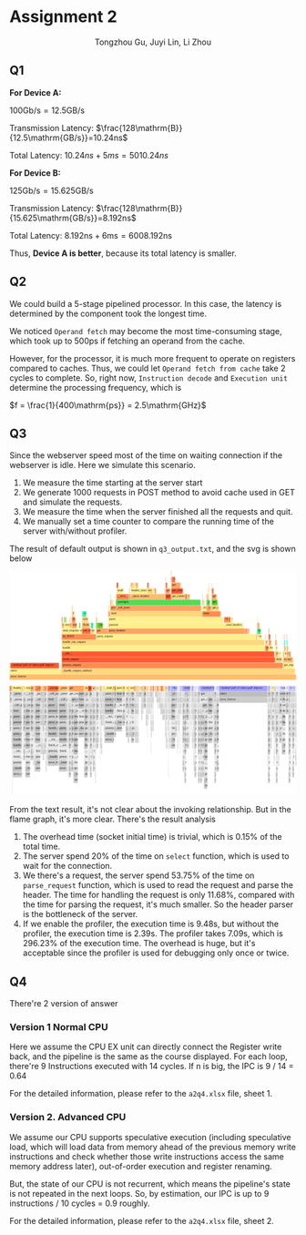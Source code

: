 



# Assignment 2

<center>Tongzhou Gu, Juyi Lin, Li Zhou</center>

## Q1

**For Device A:**

$100\mathrm{Gb/s} = 12.5\mathrm{GB/s}$

Transmission Latency: $\frac{128\mathrm{B}}{12.5\mathrm{GB/s}}=10.24ns$

Total Latency: $10.24ns+5ms=5010.24ns$

**For Device B:**

$125\mathrm{Gb/s} = 15.625\mathrm{GB/s}$

Transmission Latency: $\frac{128\mathrm{B}}{15.625\mathrm{GB/s}}=8.192ns$

Total Latency: $8.192\mathrm{ns}+6\mathrm{ms}=6008.192\mathrm{ns}$

Thus, **Device A is better**, because its total latency is smaller.

## Q2

We could build a 5-stage pipelined processor. In this case, the latency is determined by the component took the longest time.

We noticed `Operand fetch` may become the most time-consuming stage, which took up to 500ps if fetching an operand from the cache.

However, for the processor, it is much more frequent to operate on registers compared to caches. Thus, we could let `Operand fetch from cache` take 2 cycles to complete. So, right now, `Instruction decode` and `Execution unit` determine the processing frequency, which is

$f = \frac{1}{400\mathrm{ps}} = 2.5\mathrm{GHz}$

## Q3

Since the webserver speed most of the time on waiting connection if the webserver is idle. Here we simulate this scenario.

1. We measure the time starting at the server start
2. We generate 1000 requests in POST method to avoid cache used in GET and simulate the requests.
3. We measure the time when the server finished all the requests and quit.
4. We manually set a time counter to compare the running time of the server with/without profiler.

The result of default output is shown in `q3_output.txt`, and the svg is shown below

![q3](q3.svg)

From the text result, it's not clear about the invoking relationship. But in the flame graph, it's more clear. There's the result analysis

1. The overhead time (socket initial time) is trivial, which is 0.15% of the total time.
2. The server spend 20% of the time on `select` function, which is used to wait for the connection.
3. We there's a request, the server spend 53.75% of the time on `parse_request` function, which is used to read the request and parse the header. The time for handling the request is only 11.68%, compared with the time for parsing the request, it's much smaller. So the header parser is the bottleneck of the server.
4. If we enable the profiler, the execution time is 9.48s, but without the profiler, the execution time is 2.39s. The profiler takes 7.09s, which is 296.23% of the execution time. The overhead is huge, but it's acceptable since the profiler is used for debugging only once or twice.

## Q4

There're 2 version of answer

### Version 1 Normal CPU

Here we assume the CPU EX unit can directly connect the Register write back, and the pipeline is the same as the course displayed. For each loop, there're 9 Instructions executed with 14 cycles. If n is big, the IPC is 9 / 14 = 0.64

For the detailed information, please refer to the `a2q4.xlsx` file, sheet 1. 

### Version 2. Advanced CPU

We assume our CPU supports speculative execution (including speculative load, which will load data from memory ahead of the previous memory write instructions and check whether those write instructions access the same memory address later), out-of-order execution and  register renaming. 

But, the state of our CPU is not recurrent, which means the pipeline's state is not repeated in the next loops. So, by estimation, our IPC is up to 9 instructions / 10 cycles = 0.9 roughly.

For the detailed information, please refer to the `a2q4.xlsx` file, sheet 2.